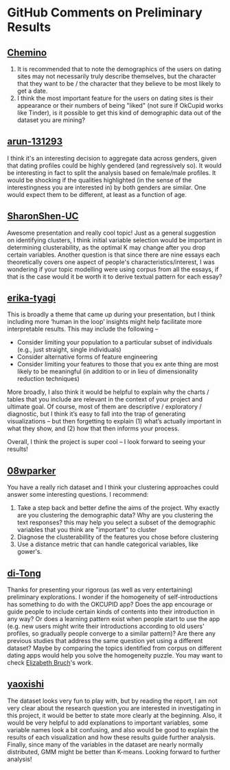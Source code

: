 # GitHub Comments on Preliminary Results

## [Chemino](https://github.com/macss-uml19/Preliminary-Results/issues/53)
1. It is recommended that to note the demographics of the users on dating sites may not necessarily truly describe themselves, but the character that they want to be / the character that they believe to be most likely to get a date.
1. I think the most important feature for the users on dating sites is their appearance or their numbers of being "liked" (not sure if OkCupid works like Tinder), is it possible to get this kind of demographic data out of the dataset you are mining?

## [arun-131293](https://github.com/macss-uml19/Preliminary-Results/issues/52)
I think it's an interesting decision to aggregate data across genders, given that dating profiles could be highly gendered (and regressively so). It would be interesting in fact to split the analysis based on female/male profiles. It would be shocking if the qualities highlighted (in the sense of the interestingness you are interested in) by both genders are similar. One would expect them to be different, at least as a function of age.

## [SharonShen-UC](https://github.com/macss-uml19/Preliminary-Results/issues/45)
Awesome presentation and really cool topic! Just as a general suggestion on identifying clusters, I think initial variable selection would be important in determining clusterability, as the optimal K may change after you drop certain variables. Another question is that since there are nine essays each theoretically covers one aspect of people's characteristics/interest, I was wondering if your topic modelling were using corpus from all the essays, if that is the case would it be worth it to derive textual pattern for each essay?

## [erika-tyagi](https://github.com/macss-uml19/Preliminary-Results/issues/29)
This is broadly a theme that came up during your presentation, but I think including more ‘human in the loop’ insights might help facilitate more interpretable results. This may include the following –

- Consider limiting your population to a particular subset of individuals (e.g., just straight, single individuals)
- Consider alternative forms of feature engineering
- Consider limiting your features to those that you ex ante thing are most likely to be meaningful (in addition to or in lieu of dimensionality reduction techniques)

More broadly, I also think it would be helpful to explain why the charts / tables that you include are relevant in the context of your project and ultimate goal. Of course, most of them are descriptive / exploratory / diagnostic, but I think it’s easy to fall into the trap of generating visualizations – but then forgetting to explain (1) what’s actually important in what they show, and (2) how that then informs your process.

Overall, I think the project is super cool – I look forward to seeing your results!


## [08wparker](https://github.com/macss-uml19/Preliminary-Results/issues/18)
You have a really rich dataset and I think your clustering approaches could answer some interesting questions. I recommend:

1. Take a step back and better define the aims of the project. Why exactly are you clustering the demographic data? Why are you clustering the text responses? this may help you select a subset of the demographic variables that you think are "important" to cluster
1. Diagnose the clusterabillity of the features you chose before clustering
1. Use a distance metric that can handle categorical variables, like gower's.

## [di-Tong](https://github.com/macss-uml19/Preliminary-Results/issues/17)
Thanks for presenting your rigorous (as well as very entertaining) preliminary explorations. I wonder if the homogeneity of self-introductions has something to do with the OKCUPID app? Does the app encourage or guide people to include certain kinds of contents into their introduction in any way? Or does a learning pattern exist when people start to use the app (e.g. new users might write their introductions according to old users' profiles, so gradually people converge to a similar pattern)? Are there any previous studies that address the same question yet using a different dataset? Maybe by comparing the topics identified from corpus on different dating apps would help you solve the homogeneity puzzle. You may want to check [Elizabeth Bruch](https://mhbsd.net/research/)'s work.

## [yaoxishi](https://github.com/macss-uml19/Preliminary-Results/issues/13)
The dataset looks very fun to play with, but by reading the report, I am not very clear about the research question you are interested in investigating in this project, it would be better to state more clearly at the beginning. Also, it would be very helpful to add explanations to important variables, some variable names look a bit confusing, and also would be good to explain the results of each visualization and how these results guide further analysis. Finally, since many of the variables in the dataset are nearly normally distributed, GMM might be better than K-means. Looking forward to further analysis!
